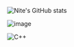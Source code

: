 ![Nite's GitHub stats](https://github-readme-stats.vercel.app/api?niteoff=anuraghazra&theme=gray&white_icons=true)

![image](https://github.com/NITEOFF/niteoff/blob/main/header%20(2).png?raw=true)

![C++](https://img.shields.io/badge/c++-%2300599C.svg?style=for-the-badge&logo=c%2B%2B&logoColor=white)

